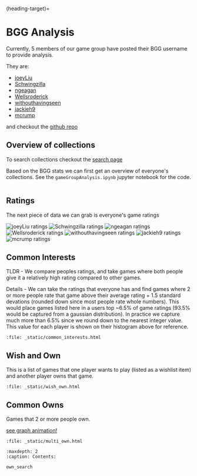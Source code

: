 (heading-target)=
# BGG Analysis

Currently, 5 members of our game group have posted their BGG username to provide analysis.

They are:
- [joeyLiu](https://boardgamegeek.com/collection/user/joeyLiu)
- [Schwingzilla](https://boardgamegeek.com/collection/user/Schwingzilla)
- [ngeagan](https://boardgamegeek.com/collection/user/ngeagan)
- [Wellsroderick](https://boardgamegeek.com/collection/user/Wellsroderick)
- [withouthavingseen](https://boardgamegeek.com/collection/user/withouthavingseen)
- [jackieh9](https://boardgamegeek.com/collection/user/jackieh9)
- [mcrump](https://boardgamegeek.com/collection/user/mcrump)

and checkout the [github repo](https://github.com/joey-kilgore/bgg-analysis)

## Overview of collections

To search collections checkout the [search page](./own_search.md)

Based on the BGG stats we can first get an overview of everyone's collections. 
See the `gameGroupAnalysis.ipynb` jupyter notebook for the code.

```{include} _static/overview.md
```


## Ratings

The next piece of data we can grab is everyone's game ratings

![joeyLiu ratings](/plots/joeyLiu.png)
![Schwingzilla ratings](/plots/Schwingzilla.png)
![ngeagan ratings](/plots/ngeagan.png)
![Wellsroderick ratings](/plots/Wellsroderick.png)
![withouthavingseen ratings](/plots/withouthavingseen.png)
![jackieh9 ratings](/plots/jackieh9.png)
![mcrump ratings](/plots/mcrump.png)

## Common Interests
TLDR - We compare peoples ratings, and take games where both people give it a relatively high rating compared to other games.

Details - We can take the ratings that everyone has and find games where 2 or more people rate that game above their average rating + 1.5 standard devations (rounded down since most people rate whole numbers). This would place games listed here in a users top ~6.5% of game ratings (93.5% would be captured from a gaussian distribution). In practice we capture much more than 6.5% since we round down to the nearest integer value. This value for each player is shown on their histogram above for reference.

```{raw} html
:file: _static/common_interests.html
```

## Wish and Own  
This is a list of games that one player wants to play (listed as a wishlist item)
and another player owns that game.

```{raw} html
:file: _static/wish_own.html
```

## Common Owns
Games that 2 or more people own.

[see graph animation!](_static/own_graph.html)

```{raw} html
:file: _static/multi_own.html
```

```{toctree}
:maxdepth: 2
:caption: Contents:

own_search
